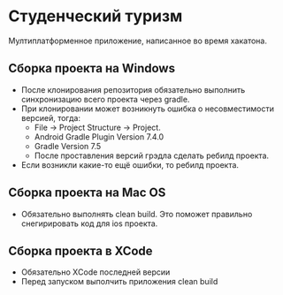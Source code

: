 # Студенческий туризм
Мултиплатформенное приложение, написанное во время хакатона.
## Сборка проекта на Windows
- После клонирования репозитория обязательно выполнить синхронизацию всего проекта через gradle. 
- При клонировании может возникнуть ошибка о несовместимости версией, тогда:
  - File -> Project Structure -> Project. 
  - Android Gradle Plugin Version 7.4.0
  - Gradle Version 7.5
  - После проставления версий грэдла сделать ребилд проекта.
- Если возникли какие-то ещё ошибки, то ребилд проекта. 

## Сборка проекта на Mac OS
- Обязательно выполнять clean build. Это поможет правильно снегирировать код для ios проекта.

## Сборка проекта в XCode
- Обязательно XСode последней версии
- Перед запуском выполчить приложения clean build
